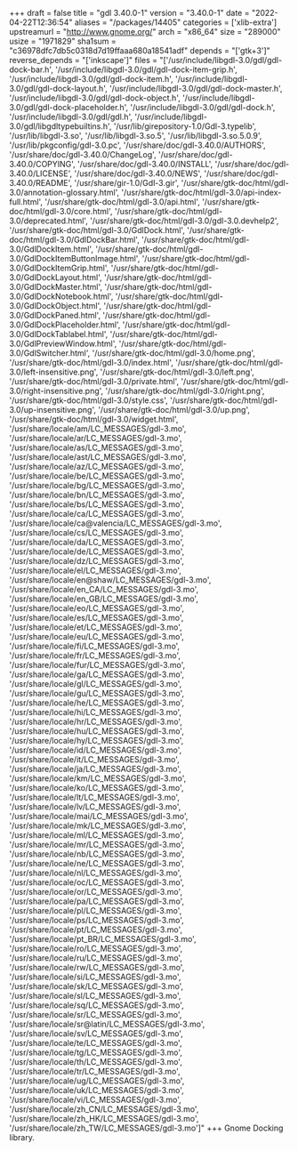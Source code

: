 +++
draft = false
title = "gdl 3.40.0-1"
version = "3.40.0-1"
date = "2022-04-22T12:36:54"
aliases = "/packages/14405"
categories = ['xlib-extra']
upstreamurl = "http://www.gnome.org/"
arch = "x86_64"
size = "289000"
usize = "1971829"
sha1sum = "c36978dfc7db5c0318d7d19ffaaa680a18541adf"
depends = "['gtk+3']"
reverse_depends = "['inkscape']"
files = "['/usr/include/libgdl-3.0/gdl/gdl-dock-bar.h', '/usr/include/libgdl-3.0/gdl/gdl-dock-item-grip.h', '/usr/include/libgdl-3.0/gdl/gdl-dock-item.h', '/usr/include/libgdl-3.0/gdl/gdl-dock-layout.h', '/usr/include/libgdl-3.0/gdl/gdl-dock-master.h', '/usr/include/libgdl-3.0/gdl/gdl-dock-object.h', '/usr/include/libgdl-3.0/gdl/gdl-dock-placeholder.h', '/usr/include/libgdl-3.0/gdl/gdl-dock.h', '/usr/include/libgdl-3.0/gdl/gdl.h', '/usr/include/libgdl-3.0/gdl/libgdltypebuiltins.h', '/usr/lib/girepository-1.0/Gdl-3.typelib', '/usr/lib/libgdl-3.so', '/usr/lib/libgdl-3.so.5', '/usr/lib/libgdl-3.so.5.0.9', '/usr/lib/pkgconfig/gdl-3.0.pc', '/usr/share/doc/gdl-3.40.0/AUTHORS', '/usr/share/doc/gdl-3.40.0/ChangeLog', '/usr/share/doc/gdl-3.40.0/COPYING', '/usr/share/doc/gdl-3.40.0/INSTALL', '/usr/share/doc/gdl-3.40.0/LICENSE', '/usr/share/doc/gdl-3.40.0/NEWS', '/usr/share/doc/gdl-3.40.0/README', '/usr/share/gir-1.0/Gdl-3.gir', '/usr/share/gtk-doc/html/gdl-3.0/annotation-glossary.html', '/usr/share/gtk-doc/html/gdl-3.0/api-index-full.html', '/usr/share/gtk-doc/html/gdl-3.0/api.html', '/usr/share/gtk-doc/html/gdl-3.0/core.html', '/usr/share/gtk-doc/html/gdl-3.0/deprecated.html', '/usr/share/gtk-doc/html/gdl-3.0/gdl-3.0.devhelp2', '/usr/share/gtk-doc/html/gdl-3.0/GdlDock.html', '/usr/share/gtk-doc/html/gdl-3.0/GdlDockBar.html', '/usr/share/gtk-doc/html/gdl-3.0/GdlDockItem.html', '/usr/share/gtk-doc/html/gdl-3.0/GdlDockItemButtonImage.html', '/usr/share/gtk-doc/html/gdl-3.0/GdlDockItemGrip.html', '/usr/share/gtk-doc/html/gdl-3.0/GdlDockLayout.html', '/usr/share/gtk-doc/html/gdl-3.0/GdlDockMaster.html', '/usr/share/gtk-doc/html/gdl-3.0/GdlDockNotebook.html', '/usr/share/gtk-doc/html/gdl-3.0/GdlDockObject.html', '/usr/share/gtk-doc/html/gdl-3.0/GdlDockPaned.html', '/usr/share/gtk-doc/html/gdl-3.0/GdlDockPlaceholder.html', '/usr/share/gtk-doc/html/gdl-3.0/GdlDockTablabel.html', '/usr/share/gtk-doc/html/gdl-3.0/GdlPreviewWindow.html', '/usr/share/gtk-doc/html/gdl-3.0/GdlSwitcher.html', '/usr/share/gtk-doc/html/gdl-3.0/home.png', '/usr/share/gtk-doc/html/gdl-3.0/index.html', '/usr/share/gtk-doc/html/gdl-3.0/left-insensitive.png', '/usr/share/gtk-doc/html/gdl-3.0/left.png', '/usr/share/gtk-doc/html/gdl-3.0/private.html', '/usr/share/gtk-doc/html/gdl-3.0/right-insensitive.png', '/usr/share/gtk-doc/html/gdl-3.0/right.png', '/usr/share/gtk-doc/html/gdl-3.0/style.css', '/usr/share/gtk-doc/html/gdl-3.0/up-insensitive.png', '/usr/share/gtk-doc/html/gdl-3.0/up.png', '/usr/share/gtk-doc/html/gdl-3.0/widget.html', '/usr/share/locale/am/LC_MESSAGES/gdl-3.mo', '/usr/share/locale/ar/LC_MESSAGES/gdl-3.mo', '/usr/share/locale/as/LC_MESSAGES/gdl-3.mo', '/usr/share/locale/ast/LC_MESSAGES/gdl-3.mo', '/usr/share/locale/az/LC_MESSAGES/gdl-3.mo', '/usr/share/locale/be/LC_MESSAGES/gdl-3.mo', '/usr/share/locale/bg/LC_MESSAGES/gdl-3.mo', '/usr/share/locale/bn/LC_MESSAGES/gdl-3.mo', '/usr/share/locale/bs/LC_MESSAGES/gdl-3.mo', '/usr/share/locale/ca/LC_MESSAGES/gdl-3.mo', '/usr/share/locale/ca@valencia/LC_MESSAGES/gdl-3.mo', '/usr/share/locale/cs/LC_MESSAGES/gdl-3.mo', '/usr/share/locale/da/LC_MESSAGES/gdl-3.mo', '/usr/share/locale/de/LC_MESSAGES/gdl-3.mo', '/usr/share/locale/dz/LC_MESSAGES/gdl-3.mo', '/usr/share/locale/el/LC_MESSAGES/gdl-3.mo', '/usr/share/locale/en@shaw/LC_MESSAGES/gdl-3.mo', '/usr/share/locale/en_CA/LC_MESSAGES/gdl-3.mo', '/usr/share/locale/en_GB/LC_MESSAGES/gdl-3.mo', '/usr/share/locale/eo/LC_MESSAGES/gdl-3.mo', '/usr/share/locale/es/LC_MESSAGES/gdl-3.mo', '/usr/share/locale/et/LC_MESSAGES/gdl-3.mo', '/usr/share/locale/eu/LC_MESSAGES/gdl-3.mo', '/usr/share/locale/fi/LC_MESSAGES/gdl-3.mo', '/usr/share/locale/fr/LC_MESSAGES/gdl-3.mo', '/usr/share/locale/fur/LC_MESSAGES/gdl-3.mo', '/usr/share/locale/ga/LC_MESSAGES/gdl-3.mo', '/usr/share/locale/gl/LC_MESSAGES/gdl-3.mo', '/usr/share/locale/gu/LC_MESSAGES/gdl-3.mo', '/usr/share/locale/he/LC_MESSAGES/gdl-3.mo', '/usr/share/locale/hi/LC_MESSAGES/gdl-3.mo', '/usr/share/locale/hr/LC_MESSAGES/gdl-3.mo', '/usr/share/locale/hu/LC_MESSAGES/gdl-3.mo', '/usr/share/locale/hy/LC_MESSAGES/gdl-3.mo', '/usr/share/locale/id/LC_MESSAGES/gdl-3.mo', '/usr/share/locale/it/LC_MESSAGES/gdl-3.mo', '/usr/share/locale/ja/LC_MESSAGES/gdl-3.mo', '/usr/share/locale/km/LC_MESSAGES/gdl-3.mo', '/usr/share/locale/ko/LC_MESSAGES/gdl-3.mo', '/usr/share/locale/lt/LC_MESSAGES/gdl-3.mo', '/usr/share/locale/lv/LC_MESSAGES/gdl-3.mo', '/usr/share/locale/mai/LC_MESSAGES/gdl-3.mo', '/usr/share/locale/mk/LC_MESSAGES/gdl-3.mo', '/usr/share/locale/ml/LC_MESSAGES/gdl-3.mo', '/usr/share/locale/mr/LC_MESSAGES/gdl-3.mo', '/usr/share/locale/nb/LC_MESSAGES/gdl-3.mo', '/usr/share/locale/ne/LC_MESSAGES/gdl-3.mo', '/usr/share/locale/nl/LC_MESSAGES/gdl-3.mo', '/usr/share/locale/oc/LC_MESSAGES/gdl-3.mo', '/usr/share/locale/or/LC_MESSAGES/gdl-3.mo', '/usr/share/locale/pa/LC_MESSAGES/gdl-3.mo', '/usr/share/locale/pl/LC_MESSAGES/gdl-3.mo', '/usr/share/locale/ps/LC_MESSAGES/gdl-3.mo', '/usr/share/locale/pt/LC_MESSAGES/gdl-3.mo', '/usr/share/locale/pt_BR/LC_MESSAGES/gdl-3.mo', '/usr/share/locale/ro/LC_MESSAGES/gdl-3.mo', '/usr/share/locale/ru/LC_MESSAGES/gdl-3.mo', '/usr/share/locale/rw/LC_MESSAGES/gdl-3.mo', '/usr/share/locale/si/LC_MESSAGES/gdl-3.mo', '/usr/share/locale/sk/LC_MESSAGES/gdl-3.mo', '/usr/share/locale/sl/LC_MESSAGES/gdl-3.mo', '/usr/share/locale/sq/LC_MESSAGES/gdl-3.mo', '/usr/share/locale/sr/LC_MESSAGES/gdl-3.mo', '/usr/share/locale/sr@latin/LC_MESSAGES/gdl-3.mo', '/usr/share/locale/sv/LC_MESSAGES/gdl-3.mo', '/usr/share/locale/te/LC_MESSAGES/gdl-3.mo', '/usr/share/locale/tg/LC_MESSAGES/gdl-3.mo', '/usr/share/locale/th/LC_MESSAGES/gdl-3.mo', '/usr/share/locale/tr/LC_MESSAGES/gdl-3.mo', '/usr/share/locale/ug/LC_MESSAGES/gdl-3.mo', '/usr/share/locale/uk/LC_MESSAGES/gdl-3.mo', '/usr/share/locale/vi/LC_MESSAGES/gdl-3.mo', '/usr/share/locale/zh_CN/LC_MESSAGES/gdl-3.mo', '/usr/share/locale/zh_HK/LC_MESSAGES/gdl-3.mo', '/usr/share/locale/zh_TW/LC_MESSAGES/gdl-3.mo']"
+++
Gnome Docking library.